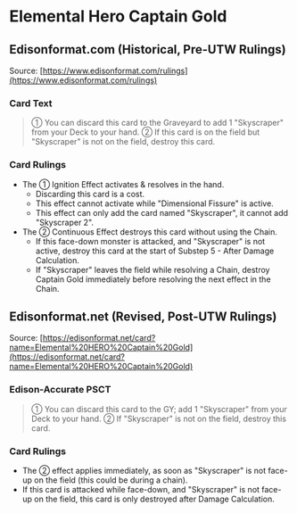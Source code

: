 # Elemental Hero Captain Gold

## Edisonformat.com (Historical, Pre-UTW Rulings)

Source: [https://www.edisonformat.com/rulings](https://www.edisonformat.com/rulings)

### Card Text

> ① You can discard this card to the Graveyard to add 1 "Skyscraper" from your Deck to your hand. ② If this card is on the field but "Skyscraper" is not on the field, destroy this card.

### Card Rulings

*   The ① Ignition Effect activates & resolves in the hand.
    *   Discarding this card is a cost.
    *   This effect cannot activate while "Dimensional Fissure" is active.
    *   This effect can only add the card named "Skyscraper", it cannot add "Skyscraper 2".
*   The ② Continuous Effect destroys this card without using the Chain.
    *   If this face-down monster is attacked, and "Skyscraper" is not active, destroy this card at the start of Substep 5 - After Damage Calculation.
    *   If "Skyscraper" leaves the field while resolving a Chain, destroy Captain Gold immediately before resolving the next effect in the Chain.

## Edisonformat.net (Revised, Post-UTW Rulings)

Source: [https://edisonformat.net/card?name=Elemental%20HERO%20Captain%20Gold](https://edisonformat.net/card?name=Elemental%20HERO%20Captain%20Gold)

### Edison-Accurate PSCT

> ① You can discard this card to the GY; add 1 "Skyscraper" from your Deck to your hand.
> ② If "Skyscraper" is not on the field, destroy this card.

### Card Rulings

*   The ② effect applies immediately, as soon as "Skyscraper" is not face-up on the field (this could be during a chain).
*   If this card is attacked while face-down, and "Skyscraper" is not face-up on the field, this card is only destroyed after Damage Calculation.
            